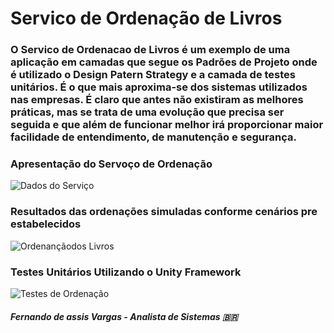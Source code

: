 

# Servico de Ordenação de Livros

### O Servico de Ordenacao de Livros é um exemplo de uma aplicação em camadas que segue os Padrões de Projeto onde é utilizado o Design Patern Strategy e a camada de testes unitários. É o que mais aproxima-se dos sistemas utilizados nas empresas. É claro que antes não existiram as melhores práticas, mas se trata de uma evolução que precisa ser seguida e que além de funcionar melhor irá proporcionar maior facilidade de entendimento, de manutenção e segurança.  


### Apresentação do Servoço de Ordenação

![Dados do Serviço](https://user-images.githubusercontent.com/24196482/57403824-e7e15d80-71b0-11e9-80fe-b0eeb3a009fa.png)

### Resultados das ordenações simuladas conforme cenários pre estabelecidos

![Ordenançãodos Livros](https://user-images.githubusercontent.com/24196482/57403826-e7e15d80-71b0-11e9-8079-113093b3d000.png)

### Testes Unitários Utilizando o Unity Framework

![Testes de Ordenação](https://user-images.githubusercontent.com/24196482/57403827-e7e15d80-71b0-11e9-81cc-3a1a530d5163.png)



##### Fernando de assis Vargas - Analista de Sistemas 🇧🇷

